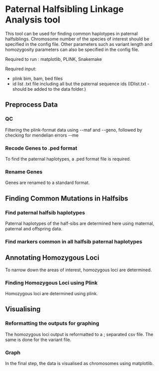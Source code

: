 # Paternal Halfsibling Linkage Analysis tool

This tool can be used for finding common haplotypes in paternal halfsiblings.
Chromosome number of the species of interest should be specified in the config file. 
Other parameters such as variant length and homozygosity parameters can also be specified in the config file.  

Required to run : matplotlib, PLINK, Snakemake 

Required input:
 * plink bim, bam, bed files
 * id list .txt file including all but the paternal sequence ids (IDlist.txt - should be added to the data folder.)

## Preprocess Data


### QC 

Filtering the plink-format data using --maf and --geno, followed by checking for mendelian errors --me 

### Recode Genes to .ped format

To find the paternal haplotypes, a .ped format file is required. 

### Rename Genes

Genes are renamed to a standard format. 

## Finding Common Mutations in Halfsibs

### Find paternal halfsib haplotypes

Paternal haplotypes of the half-sibs are determined here using maternal, paternal and offspring data. 

### Find markers common in all halfsib paternal haplotypes

## Annotating Homozygous Loci

To narrow down the areas of interest, homozygous loci are determined. 

### Finding Homozygous Loci using Plink

Homozygous loci are determined using plink.



## Visualising

### Reformatting the outputs for graphing

The homozygous loci output is reformatted to a ; separated csv file.
The same is done for the variant file. 

### Graph

In the final step, the data is visualised as chromosomes using matplotlib. 


